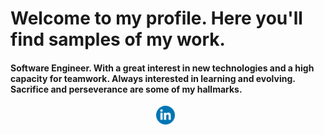 # Welcome to my profile. Here you'll find samples of my work.
#### Software Engineer. With a great interest in new technologies and a high capacity for teamwork. Always interested in learning and evolving. Sacrifice and perseverance are some of my hallmarks.
<p align='center'>
    <a href="https://www.linkedin.com/in/MiguelOrnia/"><img height="30" alt ="Linkedin" src="https://github.com/MiguelOrnia/MiguelOrnia/blob/main/icons/linkedin.png?raw=true"></a>&nbsp;&nbsp;
</p>

<!--
**MiguelOrnia/MiguelOrnia** is a ✨ _special_ ✨ repository because its `README.md` (this file) appears on your GitHub profile.

Here are some ideas to get you started:

- 🔭 I’m currently working on ...
- 🌱 I’m currently learning ...
- 👯 I’m looking to collaborate on ...
- 🤔 I’m looking for help with ...
- 💬 Ask me about ...
- 📫 How to reach me: ...
- 😄 Pronouns: ...
- ⚡ Fun fact: ...
-->
